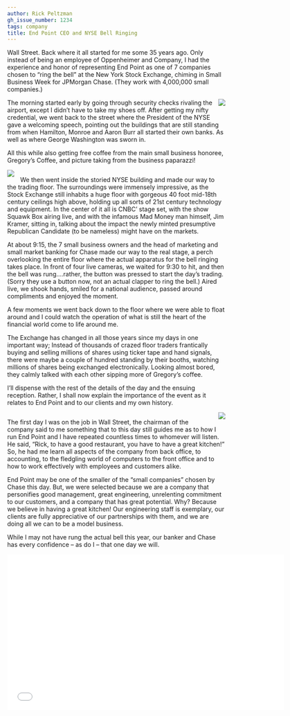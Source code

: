 ```yaml
---
author: Rick Peltzman
gh_issue_number: 1234
tags: company
title: End Point CEO and NYSE Bell Ringing
---
```


Wall Street. Back where it all started for me some 35 years ago. Only instead of being an employee of  Oppenheimer and Company, I had the experience and honor of representing End Point as one of 7 companies chosen to “ring the bell” at the New York Stock Exchange, chiming in Small Business Week for JPMorgan Chase. (They work with 4,000,000 small companies.)

<div class="separator" style="clear: both; text-align: center;"><a href="/blog/2016/06/10/end-point-ceo-and-nyse-bell-ringing/image-0-big.jpeg" imageanchor="1" style="clear: right; float: right; margin-bottom: 1em; margin-left: 1em;"><img border="0" src="/blog/2016/06/10/end-point-ceo-and-nyse-bell-ringing/image-0.jpeg"/></a></div>

The morning started early by going through security checks rivaling the airport, except I didn’t have to take my shoes off. After getting my nifty credential, we went back to the street where the President of the NYSE gave a welcoming speech, pointing out the buildings that are still standing from when Hamilton, Monroe and Aaron Burr all started their own banks. As well as where George Washington was sworn in.

All this while also getting free coffee from the main small business honoree, Gregory’s Coffee, and picture taking from the business paparazzi!

<div class="separator" style="clear: both; text-align: center;"><a href="/blog/2016/06/10/end-point-ceo-and-nyse-bell-ringing/image-1-big.jpeg" imageanchor="1" style="clear: left; float: left; margin-bottom: 1em; margin-right: 1em;"><img border="0" src="/blog/2016/06/10/end-point-ceo-and-nyse-bell-ringing/image-1.jpeg"/></a></div>

We then went inside the storied NYSE building and made our way to the trading floor. The surroundings were immensely impressive, as the Stock Exchange still inhabits a huge floor with gorgeous 40 foot mid-18th century ceilings high above, holding up all sorts of 21st century technology and equipment. In the center of it all is CNBC’ stage set, with the show Squawk Box airing live, and with the infamous Mad Money man himself, Jim Kramer, sitting in, talking about the impact the newly minted presumptive Republican Candidate (to be nameless) might have on the markets.

At about 9:15, the 7 small business owners and the head of marketing and small market banking for Chase made our way to the real stage, a perch overlooking the entire floor where the actual apparatus for the bell ringing takes place. In front of four live cameras, we waited for 9:30 to hit, and then the bell was rung....rather, the button was pressed to start the day’s trading. (Sorry they use a button now, not an actual clapper to ring the bell.) Aired live, we shook hands, smiled for a national audience, passed around compliments and enjoyed the moment.

A few moments we went back down to the floor where we were able to float around and I could watch the operation of what is still the heart of the financial world come to life around me.

The Exchange has changed in all those years since my days in one important way; Instead of thousands of crazed floor traders frantically buying and selling millions of shares using ticker tape and hand signals, there were maybe a couple of hundred standing by their booths, watching millions of shares being exchanged electronically. Looking almost bored, they calmly talked with each other sipping more of Gregory’s coffee.

I’ll dispense with the rest of the details of the day and the ensuing reception. Rather, I shall now explain the importance of the event as it relates to End Point and to our clients and my own history.

<div class="separator" style="clear: both; text-align: center;"><a href="/blog/2016/06/10/end-point-ceo-and-nyse-bell-ringing/image-2-big.jpeg" imageanchor="1" style="clear: right; float: right; margin-bottom: 1em; margin-left: 1em;"><img border="0" src="/blog/2016/06/10/end-point-ceo-and-nyse-bell-ringing/image-2.jpeg"/></a></div>

The first day I was on the job in Wall Street, the chairman of the company said to me something that to this day still guides me as to how I run End Point and I have repeated countless times to whomever will listen. He said, “Rick, to have a good restaurant, you have to have a great kitchen!”  So, he had me learn all aspects of the company from back office, to accounting, to the fledgling world of computers to the front office and to how to work effectively with employees and customers alike.

End Point may be one of the smaller of the “small companies” chosen by Chase this day. But, we were selected because we are a company that personifies good management, great engineering, unrelenting commitment to our customers, and a company that has great potential. Why? Because we believe in having a great kitchen! Our engineering staff is exemplary, our clients are fully appreciative of our partnerships with them, and we are doing all we can to be a model business.

While I may not have rung the actual bell this year, our banker and Chase has every confidence – as do I – that one day we will.

<iframe frameborder="0" height="360" id="lsembed_1465584958" scrolling="no" src="//livestream.com/accounts/1160789/events/5283827/videos/121916250/player?autoPlay=false&amp;height=360&amp;mute=false&amp;width=640" width="640"></iframe>
